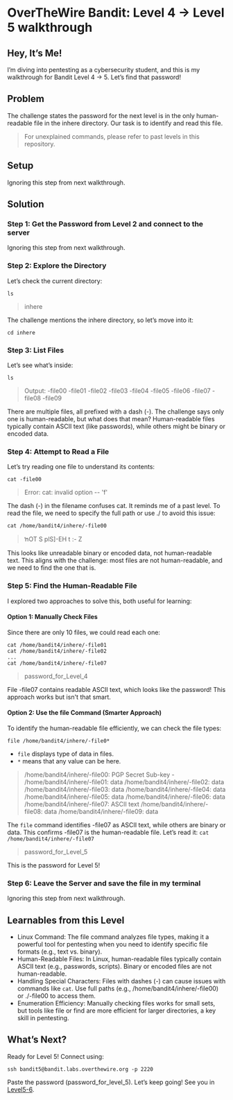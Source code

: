 # OverTheWire Bandit: Level 4 → Level 5 walkthrough

## Hey, It’s Me!
I’m diving into pentesting as a cybersecurity student, and this is my walkthrough for Bandit Level 4 → 5. Let’s find that password!

## Problem
The challenge states the password for the next level is in the only human-readable file in the inhere directory. Our task is to identify and read this file.
> For unexplained commands, please refer to past levels in this repository.

## Setup
Ignoring this step from next walkthrough.

## Solution
### Step 1: Get the Password from Level 2 and connect to the server
Ignoring this step from next walkthrough.

### Step 2: Explore the Directory
Let’s check the current directory:
```
ls
```
> inhere

The challenge mentions the inhere directory, so let’s move into it:
```
cd inhere
```

### Step 3: List Files
Let’s see what’s inside:
```
ls
```
> Output: -file00  -file01  -file02  -file03  -file04  -file05  -file06  -file07  -file08  -file09

There are multiple files, all prefixed with a dash (-). The challenge says only one is human-readable, but what does that mean? Human-readable files typically contain ASCII text (like passwords), while others might be binary or encoded data.

### Step 4: Attempt to Read a File
Let’s try reading one file to understand its contents:
```
cat -file00
```
> Error: cat: invalid option -- 'f'

The dash (-) in the filename confuses cat. It reminds me of a past level. To read the file, we need to specify the full path or use ./ to avoid this issue:
```
cat /home/bandit4/inhere/-file00
```
> ŉOT   S  plS]-EH t :- Z

This looks like unreadable binary or encoded data, not human-readable text. This aligns with the challenge: most files are not human-readable, and we need to find the one that is.

### Step 5: Find the Human-Readable File
I explored two approaches to solve this, both useful for learning:

#### Option 1: Manually Check Files
Since there are only 10 files, we could read each one:
```
cat /home/bandit4/inhere/-file01
cat /home/bandit4/inhere/-file02
...
cat /home/bandit4/inhere/-file07
```
> password_for_Level_4

File -file07 contains readable ASCII text, which looks like the password! This approach works but isn't that smart.

#### Option 2: Use the file Command (Smarter Approach)
To identify the human-readable file efficiently, we can check the file types:
```
file /home/bandit4/inhere/-file0*
```
- `file` displays type of data in files.
- `*` means that any value can be here.
> 
> /home/bandit4/inhere/-file00: PGP Secret Sub-key -
> /home/bandit4/inhere/-file01: data
> /home/bandit4/inhere/-file02: data
> /home/bandit4/inhere/-file03: data
> /home/bandit4/inhere/-file04: data
> /home/bandit4/inhere/-file05: data
> /home/bandit4/inhere/-file06: data
> /home/bandit4/inhere/-file07: ASCII text
> /home/bandit4/inhere/-file08: data
> /home/bandit4/inhere/-file09: data

The `file` command identifies -file07 as ASCII text, while others are binary or data. This confirms -file07 is the human-readable file. Let’s read it:
`
cat /home/bandit4/inhere/-file07
`
> password_for_Level_5

This is the password for Level 5!

### Step 6: Leave the Server and save the file in my terminal
Ignoring this step from next walkthrough.


## Learnables from this Level
- Linux Command: The file command analyzes file types, making it a powerful tool for pentesting when you need to identify specific file formats (e.g., text vs. binary).
- Human-Readable Files: In Linux, human-readable files typically contain ASCII text (e.g., passwords, scripts). Binary or encoded files are not human-readable.
- Handling Special Characters: Files with dashes (-) can cause issues with commands like `cat`. Use full paths (e.g., /home/bandit4/inhere/-file00) or ./-file00 to access them.
- Enumeration Efficiency: Manually checking files works for small sets, but tools like file or find are more efficient for larger directories, a key skill in pentesting.

## What’s Next?
Ready for Level 5! Connect using:
```
ssh bandit5@bandit.labs.overthewire.org -p 2220
```
Paste the password (password_for_level_5). Let’s keep going! See you in [Level5-6](Level5-6.md).
